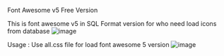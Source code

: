 Font Awesome v5 Free Version

This is font awesome v5 in SQL Format version for who need load icons from database
![image](https://user-images.githubusercontent.com/3606652/129993396-323dc4c3-f911-4cc7-99a1-d34f6d7ed218.png)

Usage :
Use all.css file for load font awesome 5 version
![image](https://user-images.githubusercontent.com/3606652/129993851-abf1a914-f449-43b7-b6d0-32b6b16af693.png)
